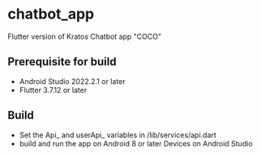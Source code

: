 # chatbot_app

Flutter version of Kratos Chatbot app "COCO"

## Prerequisite for build

- Android Studio 2022.2.1 or later
- Flutter 3.7.12 or later 

## Build
- Set the Api_ and userApi_ variables in /lib/services/api.dart
- build and run the app on Android 8 or later Devices on Android Studio
